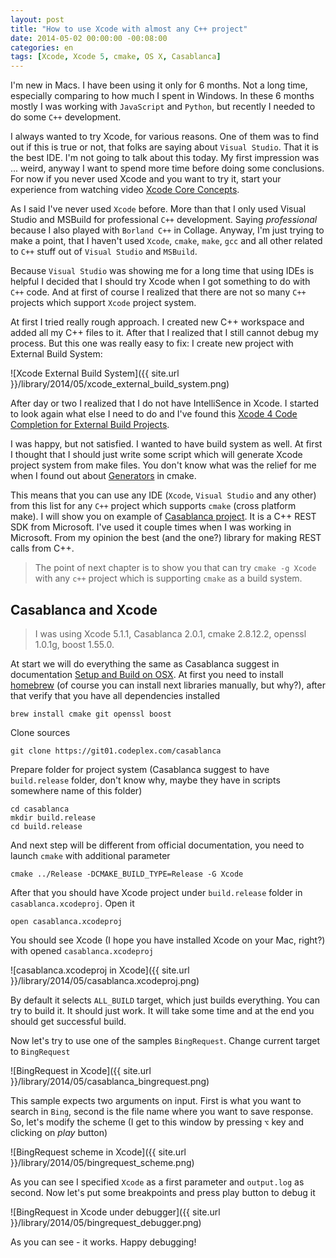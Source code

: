 ```yaml
---
layout: post
title: "How to use Xcode with almost any C++ project"
date: 2014-05-02 00:00:00 -00:08:00
categories: en
tags: [Xcode, Xcode 5, cmake, OS X, Casablanca]
---
```


I'm new in Macs. I have been using it only for 6 months. Not a long time, especially comparing to how much I spent in Windows. In these 6 months mostly I was working with `JavaScript` and `Python`, but recently I needed to do some `C++` development. 

I always wanted to try Xcode, for various reasons. One of them was to find out if this is true or not, that folks are saying about `Visual Studio`. That it is the best IDE. I'm not going to talk about this today. My first impression was ... weird, anyway I want to spend more time before doing some conclusions. For now if you never used Xcode and you want to try it, start your experience from watching video [Xcode Core Concepts](https://developer.apple.com/videos/wwdc/2013/#401-video). 

As I said I've never used `Xcode` before. More than that I only used Visual Studio and MSBuild for professional `C++` development. Saying _professional_ because I also played with `Borland C++` in Collage. Anyway, I'm just trying to make a point, that I haven't used `Xcode`, `cmake`, `make`, `gcc` and all other related to `C++` stuff out of `Visual Studio` and `MSBuild`.

Because `Visual Studio` was showing me for a long time that using IDEs is helpful I decided that I should try Xcode when I got something to do with `C++` code. And at first of course I realized that there are not so many `C++` projects which support `Xcode` project system. 

At first I tried really rough approach. I created new C++ workspace and added all my C++ files to it. After that I realized that I still cannot debug my process. But this one was really easy to fix: I create new project with External Build System:

![Xcode External Build System]({{ site.url }}/library/2014/05/xcode_external_build_system.png)

After day or two I realized that I do not have IntelliSence in Xcode. I started to look again what else I need to do and I've found this [Xcode 4 Code Completion for External Build Projects](http://hiltmon.com/blog/2013/07/07/xcode-4-code-completion-for-external-build-projects/). 

I was happy, but not satisfied. I wanted to have build system as well. At first I thought that I should just write some script which will generate Xcode project system from make files. You don't know what was the relief for me when I found out about [Generators](http://www.cmake.org/cmake/help/v2.8.12/cmake.html#section_Generators) in cmake. 

This means that you can use any IDE (`Xcode`, `Visual Studio` and any other) from this list for any `C++` project which supports `cmake` (cross platform make). I will show you on example of [Casablanca project](https://casablanca.codeplex.com). It is a C++ REST SDK from Microsoft. I've used it couple times when I was working in Microsoft. From my opinion the best (and the one?) library for making REST calls from C++. 

> The point of next chapter is to show you that can try `cmake -g Xcode` with any `c++` project which is supporting `cmake` as a build system.

## Casablanca and Xcode

> I was using Xcode 5.1.1, Casablanca 2.0.1, cmake 2.8.12.2, openssl 1.0.1g, boost 1.55.0.

At start we will do everything the same as Casablanca suggest in documentation [Setup and Build on OSX](https://casablanca.codeplex.com/wikipage?title=Setup%20and%20Build%20on%20OSX&referringTitle=Documentation). At first you need to install [homebrew](http://brew.sh/) (of course you can install next libraries manually, but why?), after that verify that you have all dependencies installed 

```
brew install cmake git openssl boost
```

Clone sources

```
git clone https://git01.codeplex.com/casablanca
```

Prepare folder for project system (Casablanca suggest to have `build.release` folder, don't know why, maybe they have in scripts somewhere name of this folder)

```
cd casablanca
mkdir build.release
cd build.release
```

And next step will be different from official documentation, you need to launch `cmake` with additional parameter

```
cmake ../Release -DCMAKE_BUILD_TYPE=Release -G Xcode 
```

After that you should have Xcode project under `build.release` folder in `casablanca.xcodeproj`. Open it

```
open casablanca.xcodeproj
```

You should see Xcode (I hope you have installed Xcode on your Mac, right?) with opened `casablanca.xcodeproj`

![casablanca.xcodeproj in Xcode]({{ site.url }}/library/2014/05/casablanca.xcodeproj.png)

By default it selects `ALL_BUILD` target, which just builds everything. You can try to build it. It should just work. It will take some time and at the end you should get successful build.

Now let's try to use one of the samples `BingRequest`. Change current target to `BingRequest`

![BingRequest in Xcode]({{ site.url }}/library/2014/05/casablanca_bingrequest.png)

This sample expects two arguments on input. First is what you want to search in `Bing`, second is the file name where you want to save response. So, let's modify the scheme (I get to this window by pressing `⌥` key and clicking on *play* button)

![BingRequest scheme in Xcode]({{ site.url }}/library/2014/05/bingrequest_scheme.png)

As you can see I specified `Xcode` as a first parameter and `output.log` as second. Now let's put some breakpoints and press play button to debug it

![BingRequest in Xcode under debugger]({{ site.url }}/library/2014/05/bingrequest_debugger.png)

As you can see - it works. Happy debugging!
